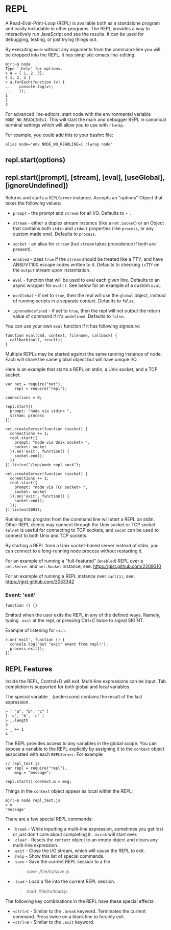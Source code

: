 # REPL

A Read-Eval-Print-Loop (REPL) is available both as a standalone program and
easily includable in other programs. The REPL provides a way to interactively
run JavaScript and see the results.  It can be used for debugging, testing, or
just trying things out.

By executing `node` without any arguments from the command-line you will be
dropped into the REPL. It has simplistic emacs line-editing.

    mjr:~$ node
    Type '.help' for options.
    > a = [ 1, 2, 3];
    [ 1, 2, 3 ]
    > a.forEach(function (v) {
    ...   console.log(v);
    ...   });
    1
    2
    3

For advanced line-editors, start node with the environmental variable
`NODE_NO_READLINE=1`. This will start the main and debugger REPL in canonical
terminal settings which will allow you to use with `rlwrap`.

For example, you could add this to your bashrc file:

    alias node="env NODE_NO_READLINE=1 rlwrap node"


## repl.start(options)
## repl.start([prompt], [stream], [eval], [useGlobal], [ignoreUndefined])

Returns and starts a `REPLServer` instance. Accepts an "options" Object that
takes the following values:

 - `prompt` - the prompt and `stream` for all I/O. Defaults to `> `.

 - `stream` - either a duplex stream instance (like a `net.Socket`) or an
   Object that contains both `stdin` and `stdout` properties (like `process`, or
   any custom made one). Defaults to `process`.

 - `socket` - an alias for `stream` (but `stream` takes precedence if both are
   present).

 - `enabled` - pass `true` if the `stream` should be treated like a TTY, and
   have ANSI/VT100 escape codes written to it. Defaults to checking `isTTY`
   on the `output` stream upon instantiation.

 - `eval` - function that will be used to eval each given line. Defaults to
   an async wrapper for `eval()`. See below for an example of a custom `eval`.

 - `useGlobal` - if set to `true`, then the repl will use the `global` object,
   instead of running scripts in a separate context. Defaults to `false`.

 - `ignoreUndefined` - if set to `true`, then the repl will not output the
   return value of command if it's `undefined`. Defaults to `false`.

You can use your own `eval` function if it has following signature:

    function eval(cmd, context, filename, callback) {
      callback(null, result);
    }

Multiple REPLs may be started against the same running instance of node.  Each
will share the same global object but will have unique I/O.

Here is an example that starts a REPL on stdin, a Unix socket, and a TCP socket:

    var net = require("net"),
        repl = require("repl");

    connections = 0;

    repl.start({
      prompt: "node via stdin> ",
      stream: process
    });

    net.createServer(function (socket) {
      connections += 1;
      repl.start({
        prompt: "node via Unix socket> ",
        socket: socket
      }).on('exit', function() {
        socket.end();
      })
    }).listen("/tmp/node-repl-sock");

    net.createServer(function (socket) {
      connections += 1;
      repl.start({
        prompt: "node via TCP socket> ",
        socket: socket
      }).on('exit', function() {
        socket.end();
      });
    }).listen(5001);

Running this program from the command line will start a REPL on stdin.  Other
REPL clients may connect through the Unix socket or TCP socket. `telnet` is useful
for connecting to TCP sockets, and `socat` can be used to connect to both Unix and
TCP sockets.

By starting a REPL from a Unix socket-based server instead of stdin, you can
connect to a long-running node process without restarting it.

For an example of running a "full-featured" (`enabled`) REPL over
a `net.Server` and `net.Socket` instance, see: https://gist.github.com/2209310

For an example of running a REPL instance over `curl(1)`,
see: https://gist.github.com/2053342

### Event: 'exit'

`function () {}`

Emitted when the user exits the REPL in any of the defined ways. Namely, typing
`.exit` at the repl, or pressing Ctrl+C twice to signal SIGINT.

Example of listening for `exit`:

    r.on('exit', function () {
      console.log('Got "exit" event from repl!');
      process.exit();
    });


## REPL Features

<!-- type=misc -->

Inside the REPL, Control+D will exit.  Multi-line expressions can be input.
Tab completion is supported for both global and local variables.

The special variable `_` (underscore) contains the result of the last expression.

    > [ "a", "b", "c" ]
    [ 'a', 'b', 'c' ]
    > _.length
    3
    > _ += 1
    4

The REPL provides access to any variables in the global scope. You can expose
a variable to the REPL explicitly by assigning it to the `context` object
associated with each `REPLServer`.  For example:

    // repl_test.js
    var repl = require("repl"),
        msg = "message";

    repl.start().context.m = msg;

Things in the `context` object appear as local within the REPL:

    mjr:~$ node repl_test.js
    > m
    'message'

There are a few special REPL commands:

  - `.break` - While inputting a multi-line expression, sometimes you get lost
    or just don't care about completing it. `.break` will start over.
  - `.clear` - Resets the `context` object to an empty object and clears any
    multi-line expression.
  - `.exit` - Close the I/O stream, which will cause the REPL to exit.
  - `.help` - Show this list of special commands.
  - `.save` - Save the current REPL session to a file
    >.save ./file/to/save.js
  - `.load` - Load a file into the current REPL session.
    >.load ./file/to/load.js

The following key combinations in the REPL have these special effects:

  - `<ctrl>C` - Similar to the `.break` keyword.  Terminates the current
    command.  Press twice on a blank line to forcibly exit.
  - `<ctrl>D` - Similar to the `.exit` keyword.

